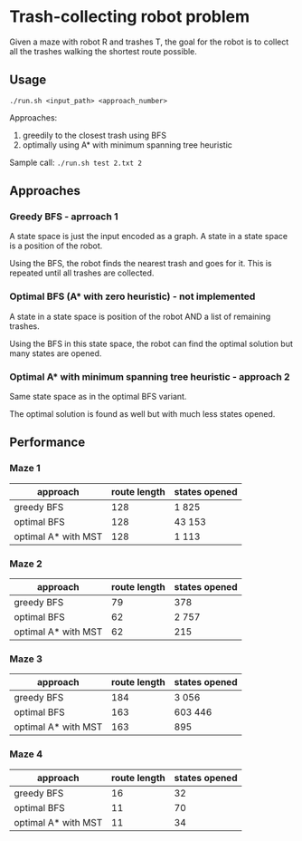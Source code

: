 # Trash-collecting robot problem
Given a maze with robot R and trashes T,
the goal for the robot is to collect all the trashes walking the shortest route possible.

## Usage
`./run.sh <input_path> <approach_number>`
        
Approaches:
1. greedily to the closest trash using BFS
2. optimally using A* with minimum spanning tree heuristic

Sample call:
`./run.sh test 2.txt 2`

## Approaches

### Greedy BFS - aprroach 1
A state space is just the input encoded as a graph.
A state in a state space is a position of the robot.

Using the BFS, the robot finds the nearest trash and goes for it.
This is repeated until all trashes are collected.

### Optimal BFS (A* with zero heuristic) - not implemented
A state in a state space is position of the robot AND a list of remaining trashes.

Using the BFS in this state space, the robot can find the optimal solution but many states are opened.

### Optimal A* with minimum spanning tree heuristic - approach 2
Same state space as in the optimal BFS variant.

The optimal solution is found as well but with much less states opened. 


## Performance

### Maze 1
| approach            | route length | states opened |
|---------------------|--------------|---------------|
| greedy BFS          | 128          | 1 825         |
| optimal BFS         | 128          | 43 153        |
| optimal A* with MST | 128          | 1 113         |

### Maze 2
| approach            | route length | states opened |
|---------------------|--------------|---------------|
| greedy BFS          | 79           | 378           |
| optimal BFS         | 62           | 2 757         |
| optimal A* with MST | 62           | 215           |

### Maze 3
| approach            | route length | states opened |
|---------------------|--------------|---------------|
| greedy BFS          | 184          | 3 056         |
| optimal BFS         | 163          | 603 446       |
| optimal A* with MST | 163          | 895           |

### Maze 4
| approach            | route length | states opened |
|---------------------|--------------|---------------|
| greedy BFS          | 16           | 32            |
| optimal BFS         | 11           | 70            |
| optimal A* with MST | 11           | 34            |

